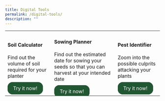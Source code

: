 ```yaml
---
title: Digital Tools
permalink: /digital-tools/
description: ""
---
```

<style>
		  .button-primary {
    background-color: #215732;
    border: 2px solid #215732;
    padding: 0.5rem 1rem;
  	border-radius: 1rem;
    color: white !important;
	  text-decoration: none !important;
  }
	</style>


<section>
	<table>
		<tbody>
			<tr>
			<td><h4>Soil Calculator</h4>
			Find out the volume of soil required for your planter<br>
			<br>
			<a class="button-primary" href="https://staging.dmhtu0pi4p9u7.amplifyapp.com/digital-tools/soilcalculator/">Try it now!</a></td>
			<td><h4>Sowing Planner</h4>
				Find out the estimated date for sowing your seeds so that you can harvest at your intended date<br>
				<br>
				<a class="button-primary" href="https://staging.dmhtu0pi4p9u7.amplifyapp.com/digital-tools/pestid/">Try it now!</a></td>
				<td><h4>Pest Identifier</h4>
				Zoom into the possible culprits attacking your plants<br>
					<br>
				<a class="button-primary" href="https://staging.dmhtu0pi4p9u7.amplifyapp.com/digital-tools/sowing-planner/">Try it now!</a></td>
			</tr>
		</tbody>
	</table>
</section>